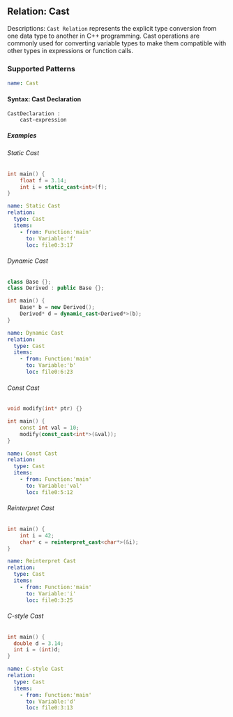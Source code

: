 ## Relation: Cast

Descriptions: `Cast Relation` represents the explicit type conversion from one data type to another in C++ programming. Cast operations are commonly used for converting variable types to make them compatible with other types in expressions or function calls.

### Supported Patterns

```yaml
name: Cast
```

#### Syntax: Cast    Declaration

```text
CastDeclaration :
    cast-expression
```

##### Examples

###### Static Cast

```CPP
int main() {
    float f = 3.14;
    int i = static_cast<int>(f);
}
```

```yaml
name: Static Cast
relation:
  type: Cast
  items:
    - from: Function:'main'
      to: Variable:'f'
      loc: file0:3:17
```

###### Dynamic Cast

```CPP
class Base {};
class Derived : public Base {};

int main() {
    Base* b = new Derived();
    Derived* d = dynamic_cast<Derived*>(b);
}
```

```yaml
name: Dynamic Cast
relation:
  type: Cast
  items:
    - from: Function:'main'
      to: Variable:'b'
      loc: file0:6:23
```

###### Const Cast

```CPP
void modify(int* ptr) {}

int main() {
    const int val = 10;
    modify(const_cast<int*>(&val));
}
```

```yaml
name: Const Cast
relation:
  type: Cast
  items:
    - from: Function:'main'
      to: Variable:'val'
      loc: file0:5:12
```

###### Reinterpret Cast


```CPP
int main() {
    int i = 42;
    char* c = reinterpret_cast<char*>(&i);
}
```

```yaml
name: Reinterpret Cast
relation:
  type: Cast
  items:
    - from: Function:'main'
      to: Variable:'i'
      loc: file0:3:25
```

###### C-style Cast
```CPP
int main() {
  double d = 3.14;
  int i = (int)d;
}
```

```yaml
name: C-style Cast
relation:
  type: Cast
  items:
    - from: Function:'main'
      to: Variable:'d'
      loc: file0:3:13
```